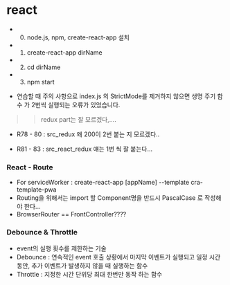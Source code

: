 # react

- 0. node.js, npm, create-react-app 설치
- 1. create-react-app dirName
- 2. cd dirName
- 3. npm start

- 연습할 때 주의 사항으로 index.js 의 StrictMode를 제거하지 않으면 생명 주기 함수 가 2번씩 실행되는 오류가 있었습니다.

>> redux part는 잘 모르겠다,....
- R78 - 80 : src_redux 왜 200이 2번 붙는 지 모르겠다..

- R81 - 83 : src_react_redux 얘는 1번 씩 잘 붙는다...

### React - Route
- For serviceWorker : create-react-app [appName] --template cra-template-pwa
- Routing을 위해서는 import 할 Component명을 반드시 PascalCase 로 작성해야 한다...
- BrowserRouter == FrontController????

### Debounce & Throttle
- event의 실행 횟수를 제한하는 기술
- Debounce : 연속적인 event 호출 상황에서 마지막 이벤트가 실행되고 일정 시간 동안, 추가 이벤트가 발생하지 않을 때 실행하는 함수
- Throttle : 지정한 시간 단위당 최대 한번만 동작 하는 함수
